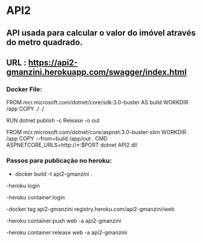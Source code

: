 # API2
## API usada para calcular o valor do imóvel através do metro quadrado.
## URL : https://api2-gmanzini.herokuapp.com/swagger/index.html

### Docker File:

FROM mcr.microsoft.com/dotnet/core/sdk:3.0-buster AS build
WORKDIR /app
COPY ./ ./

RUN dotnet publish -c Release -o out

FROM mcr.microsoft.com/dotnet/core/aspnet:3.0-buster-slim
WORKDIR /app
COPY --from=build /app/out .
CMD ASPNETCORE_URLS=http://*:$PORT dotnet API2.dll



### Passos para publicação no heroku:

- docker build -t api2-gmanzini .

-heroku login

-heroku container:login

-docker tag api2-gmanzini registry.heroku.com/api2-gmanzini/web

-heroku container:push web -a api2-gmanzini

-heroku container:release web -a api2-gmanzini

